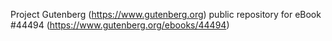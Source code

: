Project Gutenberg (https://www.gutenberg.org) public repository for eBook #44494 (https://www.gutenberg.org/ebooks/44494)
